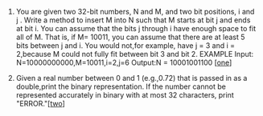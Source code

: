 1.  You are given two 32-bit numbers, N and M, and two bit positions, i and j .
Write a method to insert M into N such that M starts at bit j and ends at bit i. 
You can assume that the bits j through i have enough space to fit all of M. 
That is, if M= 10011, you can assume that there are at least 5 bits between j and i. 
You would not,for example, have j = 3 and i = 2,because M could not fully fit between bit 3 and bit 2.
EXAMPLE
Input: N=10000000000,M=10011,i=2,j=6 Output:N = 10001001100 [[one][101]]

2.  Given a real number between 0 and 1 (e.g.,0.72) that is passed in as a double,print the binary representation.
If the number cannot be represented accurately in binary with at most 32 characters, print "ERROR."[[two][102]]

[101]:https://github.com/inadram/CrackingCode/tree/master/src/main/ConceptsAndAlgorithms/BitManipulation/One
[102]:https://github.com/inadram/CrackingCode/tree/master/src/main/ConceptsAndAlgorithms/BitManipulation/Two